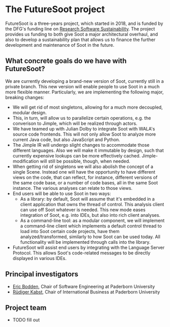# The FutureSoot project

FutureSoot is a three-years project, which started in 2018, and is funded by the DFG's funding line on [Research Software Sustainability](http://www.dfg.de/en/research_funding/programmes/infrastructure/lis/funding_opportunities/call_proposal_software/). The project provides us funding to both give Soot a major architectural overhaul, and also to develop a sustainability plan that allows us to finance the further development and maintenance of Soot in the future.

## What concrete goals do we have with FutureSoot?

We are currently developing a brand-new version of Soot, currently still in a private branch. This new version will enable people to use Soot in a much more flexible manner. Particularly, we are implementing the following major, breaking changes:
* We will get rid of most singletons, allowing for a much more decoupled, modular design.
* This, in turn, will allow us to parallelize certain operations, e.g. the converison to Jimple, which will be realized through actors.
* We have teamed up with Julian Dolby to integrate Soot with WALA's source code frontends. This will not only allow Soot to analyze more current Java code, but also JavaScript and Python.
* The Jimple IR will undergo slight changes to accommodate those different languages. Also we will make it immutable by design, such that currently expensive lookups can be more effectively cached. Jimple-modification will still be possible, though, when needed.
* When getting rid of singletons we will also abolish the concept of a single Scene. Instead one will have the opportunity to have different views on the code, that can reflect, for instance, different versions of the same code base, or a number of code bases, all in the same Soot instance. The various analyses can relate to those views.
* End users will be able to use Soot in two ways:
   * As a library: by default, Soot will assume that it's embedded in a client application that owns the thread of control. This analysis client can use off Soot whatever is needed. This new mode eases integration of Soot, e.g. into IDEs, but also into rich client analyses.
   * As a command-line tool: as a modular component, we will implement a command-line client which implements a default control thread to load into Soot certain code projects, have them analyzed/transformed, similarly to how Soot can be used today. All functionality will be implemented through calls into the library.
* FutureSoot will assist end users by integrating with the Language Server Protocol. This allows Soot's code-related messages to be directly displayed in various IDEs.

## Principal investigators
* [Eric Bodden](https://www.hni.uni-paderborn.de/en/software-engineering/), Chair of Software Engineering at Paderborn University
* [Rüdiger Kabst](https://wiwi.uni-paderborn.de/en/dep1/international-business-prof-dr-kabst/), Chair of International Business at Paderborn University

## Project team
* TODO fill out
